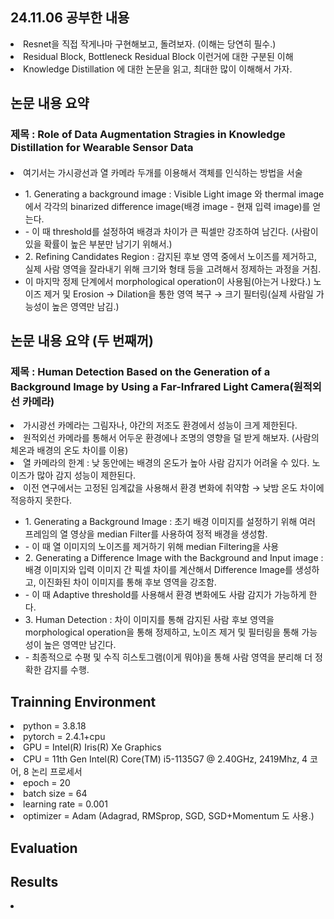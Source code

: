 ## 24.11.06 공부한 내용
<li> Resnet을 직접 작게나마 구현해보고, 돌려보자. (이해는 당연히 필수.) </li>
<li> Residual Block, Bottleneck Residual Block 이런거에 대한 구분된 이해 </li>
<li> Knowledge Distillation 에 대한 논문을 읽고, 최대한 많이 이해해서 가자. </li>



## 논문 내용 요약
### 제목 : Role of Data Augmentation Stragies in Knowledge Distillation for Wearable Sensor Data
#### 
<li> 여기서는 가시광선과 열 카메라 두개를 이용해서 객체를 인식하는 방법을 서술 </li>
<ul>
<li> 1. Generating a background image : Visible Light image 와 thermal image 에서 각각의 binarized difference image(배경 image - 현재 입력 image)를 얻는다. </li>
<li> - 이 때 threshold를 설정하여 배경과 차이가 큰 픽셀만 강조하여 남긴다. (사람이 있을 확률이 높은 부분만 남기기 위해서.) </li>
<li> 2. Refining Candidates Region : 감지된 후보 영역 중에서 노이즈를 제거하고, 실제 사람 영역을 잘라내기 위해 크기와 형태 등을 고려해서 정제하는 과정을 거침. </li>
<li> 이 마지막 정제 단계에서 morphological operation이 사용됨(아는거 나왔다.) 노이즈 제거 및 Erosion → Dilation을 통한 영역 복구 → 크기 필터링(실제 사람일 가능성이 높은 영역만 남김.) </li>
</ul>

## 논문 내용 요약 (두 번째꺼)
### 제목 : Human Detection Based on the Generation of a Background Image by Using a Far-Infrared Light Camera(원적외선 카메라)
<li> 가시광선 카메라는 그림자나, 야간의 저조도 환경에서 성능이 크게 제한된다. </li>
<li> 원적외선 카메라를 통해서 어두운 환경에나 조명의 영향을 덜 받게 해보자. (사람의 체온과 배경의 온도 차이를 이용) </li>
<li> 열 카메라의 한계 : 낮 동안에는 배경의 온도가 높아 사람 감지가 어려울 수 있다. 노이즈가 많아 감지 성능이 제한된다.</li>
<li> 이전 연구에서는 고정된 임계값을 사용해서 환경 변화에 취약함 → 낮밤 온도 차이에 적응하지 못한다. </li>
<ul>
<li> 1. Generating a Background Image : 초기 배경 이미지를 설정하기 위해 여러 프레임의 열 영상을 median Filter를 사용하여 정적 배경을 생성함. </li>
<li> - 이 때 열 이미지의 노이즈를 제거하기 위해 median Filtering을 사용 </li>
<li> 2. Generating a Difference Image with the Background and Input image : 배경 이미지와 입력 이미지 간 픽셀 차이를 계산해서 Difference Image를 생성하고, 이진화된 차이 이미지를 통해 후보 영역을 강조함. </li>
<li> - 이 때 Adaptive threshold를 사용해서 환경 변화에도 사람 감지가 가능하게 한다. </li>
<li> 3. Human Detection : 차이 이미지를 통해 감지된 사람 후보 영역을 morphological operation을 통해 정제하고, 노이즈 제거 및 필터링을 통해 가능성이 높은 영역만 남긴다. </li>
<li> - 최종적으로 수평 및 수직 히스토그램(이게 뭐야)을 통해 사람 영역을 분리해 더 정확한 감지를 수행. </li>
</ul>




## Trainning Environment
<li> python = 3.8.18 </li>
<li> pytorch = 2.4.1+cpu </li>
<li> GPU = Intel(R) Iris(R) Xe Graphics </li>
<li> CPU = 11th Gen Intel(R) Core(TM) i5-1135G7 @ 2.40GHz, 2419Mhz, 4 코어, 8 논리 프로세서 </li>
<li> epoch = 20 </li>
<li> batch size = 64 </li>
<li> learning rate = 0.001 </li>
<li> optimizer = Adam (Adagrad, RMSprop, SGD, SGD+Momentum 도 사용.) </li>



## Evaluation


## Results
<li> </li>
